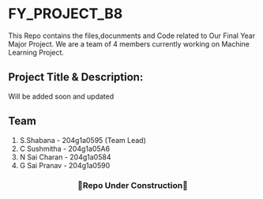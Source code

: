 # FY_PROJECT_B8
This Repo contains the files,docunments and Code related to Our Final Year Major Project.
We are a team of 4 members currently working on Machine Learning Project.

## Project Title & Description:
Will be added soon and updated 

## Team
1. S.Shabana    - 204g1a0595 (Team Lead)
2. C Sushmitha  - 204g1a05A6
3. N Sai Charan - 204g1a0584
4. G Sai Pranav - 204g1a0590
   
<div align="center">
   <h3>🚧Repo Under Construction🚧</h3>
</div>
